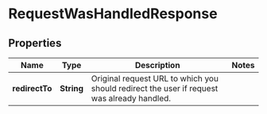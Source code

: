 

# RequestWasHandledResponse


## Properties

Name | Type | Description | Notes
------------ | ------------- | ------------- | -------------
**redirectTo** | **String** | Original request URL to which you should redirect the user if request was already handled. | 




